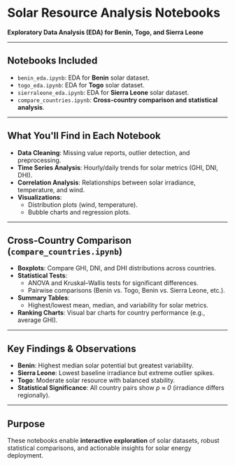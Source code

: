 # Solar Resource Analysis Notebooks  
**Exploratory Data Analysis (EDA) for Benin, Togo, and Sierra Leone**  

---

## Notebooks Included  
- `benin_eda.ipynb`: EDA for **Benin** solar dataset.  
- `togo_eda.ipynb`: EDA for **Togo** solar dataset.  
- `sierraleone_eda.ipynb`: EDA for **Sierra Leone** solar dataset.  
- `compare_countries.ipynb`: **Cross-country comparison and statistical analysis**.  

---

## What You'll Find in Each Notebook  
- **Data Cleaning**: Missing value reports, outlier detection, and preprocessing.  
- **Time Series Analysis**: Hourly/daily trends for solar metrics (GHI, DNI, DHI).  
- **Correlation Analysis**: Relationships between solar irradiance, temperature, and wind.  
- **Visualizations**:  
  - Distribution plots (wind, temperature).  
  - Bubble charts and regression plots.  

---

## Cross-Country Comparison (`compare_countries.ipynb`)  
- **Boxplots**: Compare GHI, DNI, and DHI distributions across countries.  
- **Statistical Tests**:  
  - ANOVA and Kruskal–Wallis tests for significant differences.  
  - Pairwise comparisons (Benin vs. Togo, Benin vs. Sierra Leone, etc.).  
- **Summary Tables**:  
  - Highest/lowest mean, median, and variability for solar metrics.  
- **Ranking Charts**: Visual bar charts for country performance (e.g., average GHI).  

---

## Key Findings & Observations  
- **Benin**: Highest median solar potential but greatest variability.  
- **Sierra Leone**: Lowest baseline irradiance but extreme outlier spikes.  
- **Togo**: Moderate solar resource with balanced stability.  
- **Statistical Significance**: All country pairs show *p ≈ 0* (irradiance differs regionally).  

---

## Purpose  
These notebooks enable **interactive exploration** of solar datasets, robust statistical comparisons, and actionable insights for solar energy deployment.  